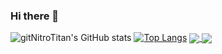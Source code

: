 ### Hi there 👋

<!--
**gitNitroTitan/gitNitroTitan** is a ✨ _special_ ✨ repository because its `README.md` (this file) appears on your GitHub profile.

Here are some ideas to get you started:

- 🔭 I’m currently working on promises and authentication!
- 🌱 I’m currently learning multi-client app builds.
- 👯 I’m looking to collaborate on ...
- 🤔 I’m looking for help with anything promise related!
- 💬 Ask me about anything!
- 📫 How to reach me: 
- 😄 Pronouns: he/ him
- ⚡ Fun fact: Cello is my favorite muscial instrument to listen to, but I have no clue how to play!
-->
![gitNitroTitan's GitHub stats](https://github-readme-stats.vercel.app/api?username=gitNitroTitan&show_icons=true&theme=tokyonight)
[![Top Langs](https://github-readme-stats.vercel.app/api/top-langs/?username=gitNitroTitan&layout=compact&them=tokyonight)](https://github.com/gitNitroTitan/github-readme-stats)
<a href="https://github.com/anuraghazra/github-readme-stats">
  <img align="center" src="https://github-readme-stats.vercel.app/api/pin/?username=anuraghazra&repo=github-readme-stats" />
</a>
<a href="https://github.com/gitNitroTitan/convoychat">
  <img align="center" src="https://github-readme-stats.vercel.app/api/pin/?username=gitNitroTitan&repo=convoychat" />
</a>

